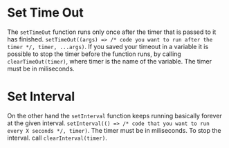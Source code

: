 # Set Time Out

The `setTimeOut` function runs only once after the timer that is passed to it has finished. `setTimeOut((args) => /* code you want to run after the timer */, timer, ...args)`. If you saved your timeout in a variable it is possible to stop the timer before the function runs, by calling `clearTimeOut(timer)`, where timer is the name of the variable. The timer must be in miliseconds.

# Set Interval

On the other hand the `setInterval` function keeps running basically forever at the given interval. `setInterval(() => /* code that you want to run every X seconds */, timer)`. The timer must be in miliseconds. To stop the interval. call `clearInterval(timer)`.
